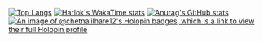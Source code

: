 [![Top Langs](https://github-readme-stats.vercel.app/api/top-langs/?username=elite-fable)](https://github.com/anuraghazra/github-readme-stats)
[![Harlok's WakaTime stats](https://github-readme-stats.vercel.app/api/wakatime?username=elite_fable)](https://github.com/anuraghazra/github-readme-stats)
[![Anurag's GitHub stats](https://github-readme-stats.vercel.app/api?username=elite-fable)](https://github.com/anuraghazra/github-readme-stats)
[![An image of @chetnalilhare12's Holopin badges, which is a link to view their full Holopin profile](https://holopin.me/chetnalilhare12)](https://holopin.io/@chetnalilhare12)
